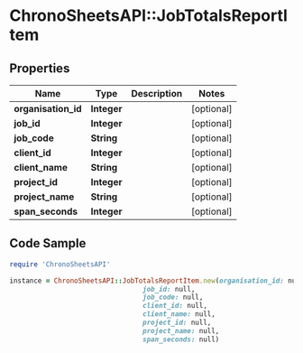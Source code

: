 # ChronoSheetsAPI::JobTotalsReportItem

## Properties

Name | Type | Description | Notes
------------ | ------------- | ------------- | -------------
**organisation_id** | **Integer** |  | [optional] 
**job_id** | **Integer** |  | [optional] 
**job_code** | **String** |  | [optional] 
**client_id** | **Integer** |  | [optional] 
**client_name** | **String** |  | [optional] 
**project_id** | **Integer** |  | [optional] 
**project_name** | **String** |  | [optional] 
**span_seconds** | **Integer** |  | [optional] 

## Code Sample

```ruby
require 'ChronoSheetsAPI'

instance = ChronoSheetsAPI::JobTotalsReportItem.new(organisation_id: null,
                                 job_id: null,
                                 job_code: null,
                                 client_id: null,
                                 client_name: null,
                                 project_id: null,
                                 project_name: null,
                                 span_seconds: null)
```


